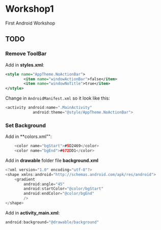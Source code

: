 # Workshop1
First Android Workshop

## TODO

### Remove ToolBar
Add in **styles.xml**:
```xml
<style name="AppTheme.NoActionBar">
        <item name="windowActionBar">false</item>
        <item name="windowNoTitle">true</item>
</style>
```

Change in `AndroidManifest.xml` so it look like this:
```java
<activity android:name=".MainActivity"
            android:theme="@style/AppTheme.NoActionBar">
```

### Set Background
Add in **colors.xml"":
```java
    <color name="bgStart">#5D2469</color>
    <color name="bgEnd">#672DD1</color>
```

Add in **drawable** folder file **background.xml**
```java
<?xml version="1.0" encoding="utf-8"?>
<shape xmlns:android="http://schemas.android.com/apk/res/android">
    <gradient
        android:angle="45"
        android:startColor="@color/bgStart"
        android:endColor="@color/bgEnd"
        />
</shape>
```

Add in **activity_main.xml**:
```java
android:background="@drawable/background"
```
